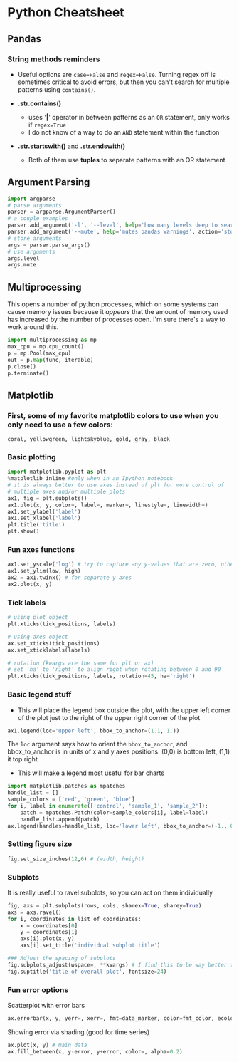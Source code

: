 # Python Cheatsheet
## Pandas
### String methods reminders
* Useful options are `case=False` and `regex=False`. Turning regex off is sometimes critical to avoid errors, but then you can't search for multiple patterns using `contains()`.

* **.str.contains()** 
	* uses '**|**' operator in between patterns as an `OR` statement, only works if `regex=True`
	* I do not know of a way to do an `AND` statement within the function
* **.str.startswith()** and **.str.endswith()**
	* Both of them use **tuples** to separate patterns with an OR statement

## Argument Parsing
```python
import argparse
# parse arguments
parser = argparse.ArgumentParser()
# a couple examples
parser.add_argument('-l', '--level', help='how many levels deep to search the chemical network', type=int, choices=[1,2,3], default=2, required=True)
parser.add_argument('--mute', help='mutes pandas warnings', action='store_true')
# store arguments
args = parser.parse_args()
# use arguments
args.level
args.mute
```
## Multiprocessing
This opens a number of python processes, which on some systems can cause memory issues because it *appears* that the amount of memory used has increased by the number of processes open.
I'm sure there's a way to work around this.
```python
import multiprocessing as mp
max_cpu = mp.cpu_count()
p = mp.Pool(max_cpu)
out = p.map(func, iterable)
p.close()
p.terminate()
```

## Matplotlib

### First, some of my favorite matplotlib colors to use when you only need to use a few colors:
```
coral, yellowgreen, lightskyblue, gold, gray, black
```
### Basic plotting
```python
import matplotlib.pyplot as plt
%matplotlib inline #only when in an Ipython notebook
# it is always better to use axes instead of plt for more control of 
# multiple axes and/or multiple plots
ax1, fig = plt.subplots() 
ax1.plot(x, y, color=, label=, marker=, linestyle=, linewidth=)
ax1.set_ylabel('label')
ax1.set_xlabel('label')
plt.title('title')
plt.show()
```

### Fun axes functions
```python
ax1.set_yscale('log') # try to capture any y-values that are zero, otherwise they won't be plotted
ax1.set_ylim(low, high)
ax2 = ax1.twinx() # for separate y-axes
ax2.plot(x, y)
```
### Tick labels
```python
# using plot object
plt.xticks(tick_positions, labels)

# using axes object
ax.set_xticks(tick_positions)
ax.set_xticklabels(labels)

# rotation (kwargs are the same for plt or ax)
# set 'ha' to 'right' to align right when rotating between 0 and 90
plt.xticks(tick_positions, labels, rotation=45, ha='right')
```

### Basic legend stuff
* This will place the legend box outside the plot, with the upper left corner of the plot just to the right of the upper right corner of the plot
```python
ax1.legend(loc='upper left', bbox_to_anchor=(1.1, 1.))
```
The `loc` argument says how to orient the `bbox_to_anchor`, and bbox_to_anchor is in units of x and y axes positions: (0,0) is bottom left, (1,1) it top right

* This will make a legend most useful for bar charts
```python
import matplotlib.patches as mpatches
handle_list = []
sample_colors = ['red', 'green', 'blue']
for i, label in enumerate(['control', 'sample_1', 'sample_2']):
    patch = mpatches.Patch(color=sample_colors[i], label=label)
    handle_list.append(patch)
ax.legend(handles=handle_list, loc='lower left', bbox_to_anchor=(-1., 0))
```

### Setting figure size
```python
fig.set_size_inches(12,6) # (width, height)
```

### Subplots
It is really useful to ravel subplots, so you can act on them individually
```python
fig, axs = plt.subplots(rows, cols, sharex=True, sharey=True)
axs = axs.ravel()
for i, coordinates in list_of_coordinates:
	x = coordinates[0]
	y = coordinates[1]
	axs[i].plot(x, y)
	axs[i].set_title('individual subplot title')

### Adjust the spacing of subplots
fig.subplots_adjust(wspace=, **kwargs) # I find this to be way better than tight_layout(), and usually use wspace, but there are other kwargs that give you more control
fig.suptitle('title of overall plot', fontsize=24)
```

### Fun error options
Scatterplot with error bars
```python
ax.errorbar(x, y, yerr=, xerr=, fmt=data_marker, color=fmt_color, ecolor=error_bar_color, *kwargs) # many cool kwargs to customize error bars
```

Showing error via shading (good for time series)
```python
ax.plot(x, y) # main data
ax.fill_between(x, y-error, y+error, color=, alpha=0.2)
```
